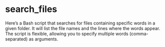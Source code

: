 # search_files
Here’s a Bash script that searches for files containing specific words in a given folder. It will list the file names and the lines where the words appear. The script is flexible, allowing you to specify multiple words (comma-separated) as arguments.
